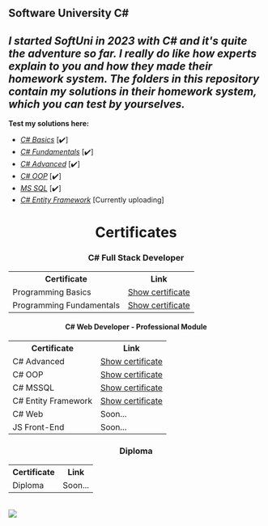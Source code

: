 ## Software University C#
***I started SoftUni in 2023 with C# and it's quite the adventure so far. I really do like how experts explain to you and how they made their homework system.
The folders in this repository contain my solutions in their homework system, which you can test by yourselves.***
---
**Test my solutions here:**
 - *[C# Basics](https://judge.softuni.org/Contests#!/List/ByCategory/245/CSharp-Basics)* [✔️]
 - *[C# Fundamentals](https://judge.softuni.org/Contests#!/List/ByCategory/149/CSharp-Fundamentals)* [✔️]
 - *[C# Advanced](https://judge.softuni.org/Contests#!/List/ByCategory/180/CSharp-Advanced)* [✔️]
 - *[C# OOP](https://judge.softuni.org/Contests#!/List/ByCategory/181/CSharp-OOP)* [✔️]
 - *[MS SQL](https://judge.softuni.org/Contests#!/List/ByCategory/62/CSharp-Databases-Basics-Exercises)* [✔️]
 -  *[C# Entity Framework](https://judge.softuni.org/Contests#!/List/ByCategory/68/CSharp-Databases-Advanced-Exercises)* [Currently uploading]

<h1 align="center">Certificates</h1>
<table align="center">
  <h3 align="center">C# Full Stack Developer</h3>
  <tr>
    <th>Certificate</th>
    <th>Link</th>
  </tr>
  <tr>
    <td>Programming Basics</td>
    <td><a href="https://softuni.bg/certificates/details/172485/fe4b4a68">Show certificate</a></td>
  </tr>
  <tr>
    <td>Programming Fundamentals</td>
    <td><a href="https://softuni.bg/certificates/details/194971/cfd9d6cc">Show certificate</a></td>
  </tr>
</table>


<table align="center">
  <h4 align="center">C# Web Developer - Professional Module</h4>
  <tr>
    <th>Certificate</th>
    <th>Link</th>
  </tr>
  <tr>
    <td>C# Advanced</td>
    <td><a href="https://softuni.bg/certificates/details/203600/f89f9186">Show certificate</a></td>
  </tr>
 <tr>
  <td>C# OOP</td>
    <td><a href="https://softuni.bg/certificates/details/211255/2badf47e">Show certificate</a></td>
 </tr>
    <td>C# MSSQL</td>
    <td><a href="https://softuni.bg/certificates/details/216757/d5aea086">Show certificate</a></td>
  </tr>
  </tr>
    <td>C# Entity Framework</td>
    <td><a href="https://softuni.bg/certificates/details/221129/0816f7ab">Show certificate</a></td>
  </tr>
  <tr>
    <td>C# Web</td>
    <td>Soon...</td>
  </tr>
   <tr>
    <td>JS Front-End</td>
    <td>Soon...</td>
  </tr>
  <tr>
</table>

<table align="center">
  <h3 align="center">Diploma</h3>
  <tr>
    <th>Certificate</th>
    <th>Link</th>
  </tr>
  <tr>
    <td>Diploma</td>
    <td>Soon...</td>
  </tr>
</table>

<br/>

   <img src="https://softuni.foundation/wp-content/uploads/2017/08/SoftUni_Foundation_Logo_Oneline-1.png">
